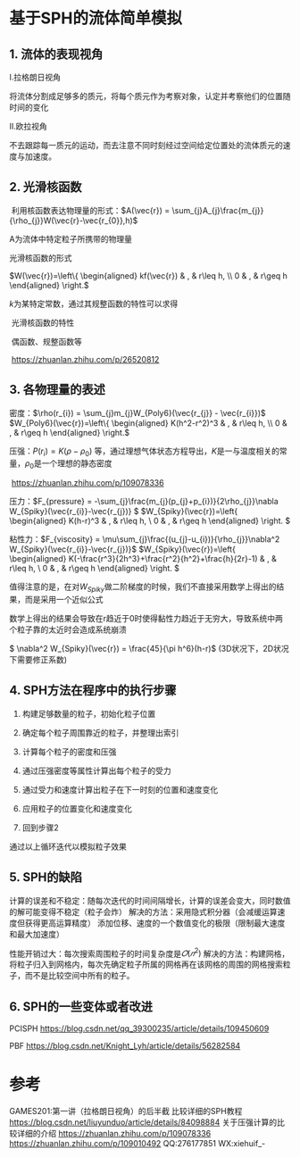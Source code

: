 # 基于SPH的流体简单模拟



## 1. 流体的表现视角

   I.拉格朗日视角

   将流体分割成足够多的质元，将每个质元作为考察对象，认定并考察他们的位置随时间的变化

   

   II.欧拉视角

   不去跟踪每一质元的运动，而去注意不同时刻经过空间给定位置处的流体质元的速度与加速度。

   

## 2. 光滑核函数

​	利用核函数表达物理量的形式：$A(\vec{r}) = \sum_{j}A_{j}\frac{m_{j}}{\rho_{j}}W(\vec{r}-\vec{r_{0}},h)$ 

   A为流体中特定粒子所携带的物理量

   

   光滑核函数的形式

   $W(\vec{r})=\left\{
   \begin{aligned}
   kf(\vec{r}) & , & r\leq h, \\
   0 & , & r\geq h
   \end{aligned}
   \right.$

   $k$为某特定常数，通过其规整函数的特性可以求得

   

​	光滑核函数的特性

​	偶函数、规整函数等

​	https://zhuanlan.zhihu.com/p/26520812



## 3. 各物理量的表述

   密度：$\rho(r_{i}) = \sum_{j}m_{j}W_{Poly6}(\vec{r_{j}} - \vec{r_{i}})$	$W_{Poly6}(\vec{r})=\left\{
   \begin{aligned}
   K(h^2-r^2)^3 & , & r\leq h, \\
   0 & , & r\geq h
   \end{aligned}
   \right.$

   压强：$P(r_{i}) = K(\rho - \rho_{0})$ 等，通过理想气体状态方程导出，$K$是一与温度相关的常量，$\rho_{0}$是一个理想的静态密度

   ​			https://zhuanlan.zhihu.com/p/109078336

   压力：$F_{pressure} = -\sum_{j}\frac{m_{j}(p_{j}+p_{i})}{2\rho_{j}}\nabla W_{Spiky}(\vec{r_{i}}-\vec{r_{j})} $    $W_{Spiky}(\vec{r})=\left\{
   \begin{aligned}
   K(h-r)^3 & , & r\leq h, \\
   0 & , & r\geq h
   \end{aligned}
   \right. $

   粘性力：$F_{viscosity} = \mu\sum_{j}\frac{(u_{j}-u_{i})}{\rho_{j}}\nabla^2 W_{Spiky}(\vec{r_{i}}-\vec{r_{j})}$	$W_{Spiky}(\vec{r})=\left\{
   \begin{aligned}
   K(-\frac{r^3}{2h^3}+\frac{r^2}{h^2}+\frac{h}{2r}-1) & , & r\leq h, \\
   0 & , & r\geq h
   \end{aligned}
   \right. $

   值得注意的是，在对$W_{Spiky}$做二阶梯度的时候，我们不直接采用数学上得出的结果，而是采用一个近似公式

   数学上得出的结果会导致在r趋近于0时使得黏性力趋近于无穷大，导致系统中两个粒子靠的太近时会造成系统崩溃

   $ \nabla^2 W_{Spiky}(\vec{r}) = \frac{45}{\pi h^6}(h-r)$ (3D状况下，2D状况下需要修正系数)

   

## 4. SPH方法在程序中的执行步骤

1. 构建足够数量的粒子，初始化粒子位置

2. 确定每个粒子周围靠近的粒子，并整理出索引

3. 计算每个粒子的密度和压强

4. 通过压强密度等属性计算出每个粒子的受力

5. 通过受力和速度计算出粒子在下一时刻的位置和速度变化

6. 应用粒子的位置变化和速度变化

7. 回到步骤2



通过以上循环迭代以模拟粒子效果


## 5. SPH的缺陷
   计算的误差和不稳定：随每次迭代的时间间隔增长，计算的误差会变大，同时数值的解可能变得不稳定（粒子会炸）
		解决的方法：采用隐式积分器（会减缓运算速度但获得更高运算精度）
				  			 添加位移、速度的一个数值变化的极限（限制最大速度和最大加速度）

性能开销过大：每次搜索周围粒子的时间复杂度是$𝑂(𝑛^2 )$
		解决的方法：构建网格，将粒子归入到网格内，每次先确定粒子所属的网格再在该网格的周围的网格搜索粒子，而不是比较空间中所有的粒子。

 ## 6. SPH的一些变体或者改进
 PCISPH
	https://blog.csdn.net/qq_39300235/article/details/109450609

 PBF
	https://blog.csdn.net/Knight_Lyh/article/details/56282584

# 参考
GAMES201:第一讲（拉格朗日视角）的后半截
比较详细的SPH教程
https://blog.csdn.net/liuyunduo/article/details/84098884
关于压强计算的比较详细的介绍
https://zhuanlan.zhihu.com/p/109078336
https://zhuanlan.zhihu.com/p/109010492
QQ:276177851  WX:xiehuif_-
